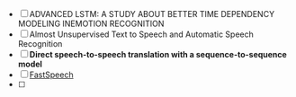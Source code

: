 - [ ] ADVANCED LSTM: A STUDY ABOUT BETTER TIME DEPENDENCY MODELING INEMOTION RECOGNITION
- [ ] Almost Unsupervised Text to Speech and Automatic Speech Recognition
- [ ] **Direct speech-to-speech translation with a sequence-to-sequence model**
- [ ] [FastSpeech](https://github.com/xcmyz/FastSpeech)
- [ ] 

